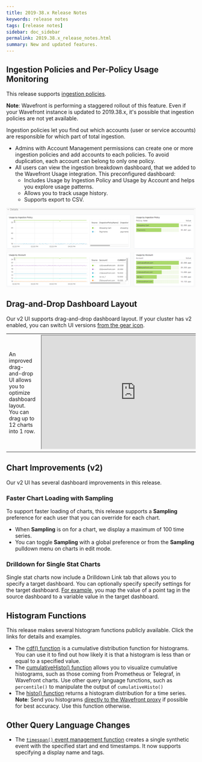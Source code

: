 ```yaml
---
title: 2019-38.x Release Notes
keywords: release notes
tags: [release notes]
sidebar: doc_sidebar
permalink: 2019.38.x_release_notes.html
summary: New and updated features.
---
```



## Ingestion Policies and Per-Policy Usage Monitoring

This release supports [ingestion policies](ingestion_policies.html).

**Note**: Wavefront is performing a staggered rollout of this feature. Even if your Wavefront instance is updated to 2019.38.x, it's possible that ingestion policies are not yet available.

Ingestion policies let you find out which accounts (user or service accounts) are responsible for which part of total ingestion.
* Admins with Account Management permissions can create one or more ingestion policies and add accounts to each policies. To avoid duplication, each account can belong to only one policy.
* All users can view the ingestion breakdown dashboard, that we added to the Wavefront Usage integration. This preconfigured dashboard:
  - Includes Usage by Ingestion Policy and Usage by Account and helps you explore usage patterns.
  - Allows you to track usage history.
  - Supports export to CSV.

![ingestion dashboard](images/ingestion_usage_breakdown.png)

<!---
## Auto-Generated Alerts for RED Metrics

By default, Wavefront [alerts on RED metrics](tracing_basics.html#trace-data-alerts) when they exceed performance thresholds or behave anomalously. You can configure these auto-generated alerts from the Alert Integration. For any alert, you can specify alert thresholds and the alert target. You can also clone and further customize the alert.--->

<!---
## Dashboard  Layout Improvements (v2)

Our v2 UI has several dashboard improvements in this release. If your cluster has v2 enabled, you can switch UI versions [from the gear icon](users_account_managing.html#switch-between-ui-versions).

### Dashboard Templates

<table style="width: 100%;">
<tbody>
<tr>
<td width="40%">
<p>You can now create a dashboard from a template. You'll be prompted to select an integration that has data flowing, then to select the dashboard and the charts on that dashboard.</p></td>
<td width="60%"><img src="/images/v2_create_dashboard_template.png" alt="Create a dashboard from a template"/></td>
</tr>
</tbody>
</table> --->

## Drag-and-Drop Dashboard Layout

Our v2 UI supports drag-and-drop dashboard layout. If your cluster has v2 enabled, you can switch UI versions [from the gear icon](users_account_managing.html#switch-between-ui-versions).

<table style="width: 100%;">
<tbody>
<tr>
<td width="40%">An improved drag-and-drop UI allows you to optimize dashboard layout. You can drag up to 12 charts into 1 row.</td>
<td width="60%"><iframe width="500" height="300" src="https://youtube.com/embed/IzBkmrPlViE"></iframe></td></tr>
</tbody>
</table>

## Chart Improvements (v2)

Our v2 UI has several dashboard improvements in this release.

### Faster Chart Loading with Sampling

To support faster loading of charts, this release supports a **Sampling** preference for each user that you can override for each chart.
* When **Sampling** is on for a chart, we display a maximum of 100 time series.
* You can toggle **Sampling** with a global preference or from the **Sampling** pulldown menu on charts in edit mode.

### Drilldown for Single Stat Charts

Single stat charts now include a Drilldown Link tab that allows you to specify a target dashboard. You can optionally specify specify settings for the target dashboard. [For example](ui_chart_reference_v2.html#drilldown-link-example), you map the value of a point tag in the source dashboard to a variable value in the target dashboard.

## Histogram Functions

This release makes several histogram functions publicly available. Click the links for details and examples.
* The [cdf() function](ts_cdf.html) is a cumulative distribution function for histograms. You can use it to find out how likely it is that a histogram is less than or equal to a specified value.
* The [cumulativeHisto() function](ts_cumulativeHisto.html) allows you to visualize cumulative histograms, such as those coming from Prometheus or Telegraf, in Wavefront charts. Use other query language functions, such as `percentile()` to manipulate the output of `cumulativeHisto()`
* The [histo() function](ts_histo.html) returns a histogram distribution for a time series.
  **Note**: Send you histograms [directly to the Wavefront proxy](proxies_histograms.html#sending-histogram-distributions) if possible for best accuracy. Use this function otherwise.

## Other Query Language Changes

* The [`timespan()` event management function](event_timespan.html) creates a single synthetic event with the specified start and end timestamps. It now supports  specifying a display name and tags.
